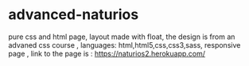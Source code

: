 # advanced-naturios

pure css and html page,
layout made with float,
the design is from an advaned css course ,
languages: html,html5,css,css3,sass,
responsive page ,
link to the page is : https://naturios2.herokuapp.com/
